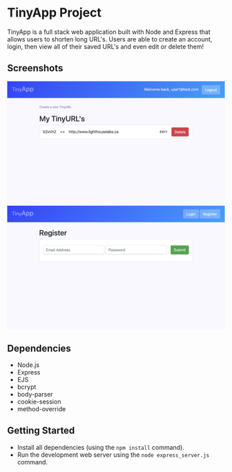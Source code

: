# TinyApp Project
TinyApp is a full stack web application built with Node and Express that allows users to shorten long URL's. Users are able to create an account, login, then view all of their saved URL's and even edit or delete them!

## Screenshots
!["Screenshot of URLs page"](https://github.com/nickjenvey/tinyapp/blob/master/docs/Screen%20Shot%202019-06-07%20at%202.21.36%20PM.png)
!["Screenshot of Register page"](https://github.com/nickjenvey/tinyapp/blob/master/docs/Screen%20Shot%202019-06-07%20at%202.24.07%20PM.png)

## Dependencies
- Node.js
- Express
- EJS
- bcrypt
- body-parser
- cookie-session
- method-override

## Getting Started
- Install all dependencies (using the `npm install` command).
- Run the development web server using the `node express_server.js` command.